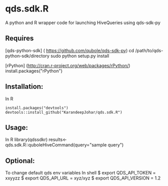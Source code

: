 qds.sdk.R
=========
A python and R wrapper code for launching HiveQueries using qds-sdk-py

Requires
--------
[qds-python-sdk] ( https://github.com/qubole/qds-sdk-py)
    cd /path/to/qds-python-sdk/directory 
    sudo python setup.py install

[rPython] (http://cran.r-project.org/web/packages/rPython/)
    install.packages("rPython")

Installation:
-------------
In R
  
    install.packages("devtools")
    devtools::install_github("KarandeepJohar/qds.sdk.R")

Usage:
------
In R
    library(qdssdkr)
    results<-qds.sdk.R::quboleHiveCommand(query="sample query")

Optional:
---------
To change default qds env variables
In shell
    $ export QDS_API_TOKEN = xxyyzz
    $ export QDS_API_URL = xyz/xyz
    $ export QDS_API_VERSION = 1.2
